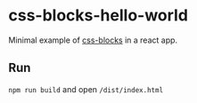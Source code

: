 # css-blocks-hello-world

Minimal example of [css-blocks](https://github.com/linkedin/css-blocks) in a react app.

## Run
`npm run build` and open `/dist/index.html`


